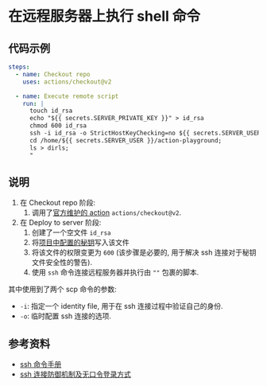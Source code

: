 # 在远程服务器上执行 shell 命令

## 代码示例
```yaml
steps:
  - name: Checkout repo
    uses: actions/checkout@v2

  - name: Execute remote script
    run: |
      touch id_rsa
      echo "${{ secrets.SERVER_PRIVATE_KEY }}" > id_rsa
      chmod 600 id_rsa
      ssh -i id_rsa -o StrictHostKeyChecking=no ${{ secrets.SERVER_USER }}@${{ secrets.SERVER_IP }} "
      cd /home/${{ secrets.SERVER_USER }}/action-playground;
      ls > dirls;
      "
```

## 说明
1. 在 Checkout repo 阶段:
    1. 调用了[官方维护的 action](https://github.com/actions/checkout) `actions/checkout@v2`.
2. 在 Deploy to server 阶段:
    1. 创建了一个空文件 `id_rsa`
    2. 将[项目中配置的秘钥](./sensitive-infomation-in-repo.md)写入该文件
    3. 将该文件的权限变更为 `600` (该步骤是必要的, 用于解决 ssh 连接对于秘钥文件安全性的警告).
    4. 使用 `ssh` 命令连接远程服务器并执行由 `""` 包裹的脚本.

其中使用到了两个 scp 命令的参数:
- `-i`: 指定一个 identity file, 用于在 ssh 连接过程中验证自己的身份.
- `-o`: 临时配置 ssh 连接的选项.

## 参考资料
- [ssh 命令手册](https://man7.org/linux/man-pages/man1/ssh.1.html)
- [ssh 连接防御机制及无口令登录方式](./ssh-connection.md)
